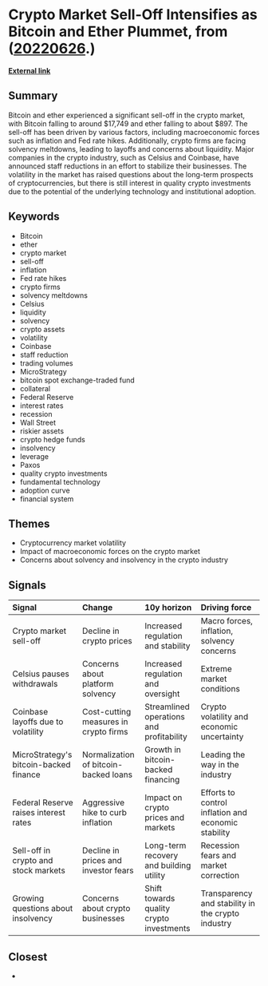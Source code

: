 # __Crypto Market Sell-Off Intensifies as Bitcoin and Ether Plummet__, from ([20220626](https://kghosh.substack.com/p/20220626).)

__[External link](https://www.cnbc.com/2022/06/18/bitcoin-price-drops-below-18600-as-sell-off-accelerates.html)__



## Summary

Bitcoin and ether experienced a significant sell-off in the crypto market, with Bitcoin falling to around $17,749 and ether falling to about $897. The sell-off has been driven by various factors, including macroeconomic forces such as inflation and Fed rate hikes. Additionally, crypto firms are facing solvency meltdowns, leading to layoffs and concerns about liquidity. Major companies in the crypto industry, such as Celsius and Coinbase, have announced staff reductions in an effort to stabilize their businesses. The volatility in the market has raised questions about the long-term prospects of cryptocurrencies, but there is still interest in quality crypto investments due to the potential of the underlying technology and institutional adoption.

## Keywords

* Bitcoin
* ether
* crypto market
* sell-off
* inflation
* Fed rate hikes
* crypto firms
* solvency meltdowns
* Celsius
* liquidity
* solvency
* crypto assets
* volatility
* Coinbase
* staff reduction
* trading volumes
* MicroStrategy
* bitcoin spot exchange-traded fund
* collateral
* Federal Reserve
* interest rates
* recession
* Wall Street
* riskier assets
* crypto hedge funds
* insolvency
* leverage
* Paxos
* quality crypto investments
* fundamental technology
* adoption curve
* financial system

## Themes

* Cryptocurrency market volatility
* Impact of macroeconomic forces on the crypto market
* Concerns about solvency and insolvency in the crypto industry

## Signals

| Signal                                 | Change                                | 10y horizon                              | Driving force                                       |
|:---------------------------------------|:--------------------------------------|:-----------------------------------------|:----------------------------------------------------|
| Crypto market sell-off                 | Decline in crypto prices              | Increased regulation and stability       | Macro forces, inflation, solvency concerns          |
| Celsius pauses withdrawals             | Concerns about platform solvency      | Increased regulation and oversight       | Extreme market conditions                           |
| Coinbase layoffs due to volatility     | Cost-cutting measures in crypto firms | Streamlined operations and profitability | Crypto volatility and economic uncertainty          |
| MicroStrategy's bitcoin-backed finance | Normalization of bitcoin-backed loans | Growth in bitcoin-backed financing       | Leading the way in the industry                     |
| Federal Reserve raises interest rates  | Aggressive hike to curb inflation     | Impact on crypto prices and markets      | Efforts to control inflation and economic stability |
| Sell-off in crypto and stock markets   | Decline in prices and investor fears  | Long-term recovery and building utility  | Recession fears and market correction               |
| Growing questions about insolvency     | Concerns about crypto businesses      | Shift towards quality crypto investments | Transparency and stability in the crypto industry   |

## Closest

* 